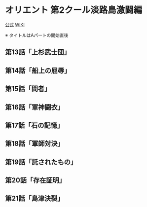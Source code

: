 # オリエント 第2クール淡路島激闘編

[公式](https://orient-anime.jp/) 
[WIKI](https://ja.wikipedia.org/wiki/%E3%82%AA%E3%83%AA%E3%82%A8%E3%83%B3%E3%83%88_(%E6%BC%AB%E7%94%BB)) 

※ タイトルはAパートの開始直後

## 第13話「上杉武士団」

## 第14話「船上の屈辱」

## 第15話「間者」

## 第16話「軍神闘衣」

## 第17話「石の記憶」

## 第18話「軍師対決」

## 第19話「託されたもの」

## 第20話「存在証明」

## 第21話「島津決裂」
